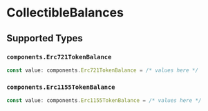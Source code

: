# CollectibleBalances


## Supported Types

### `components.Erc721TokenBalance`

```typescript
const value: components.Erc721TokenBalance = /* values here */
```

### `components.Erc1155TokenBalance`

```typescript
const value: components.Erc1155TokenBalance = /* values here */
```

